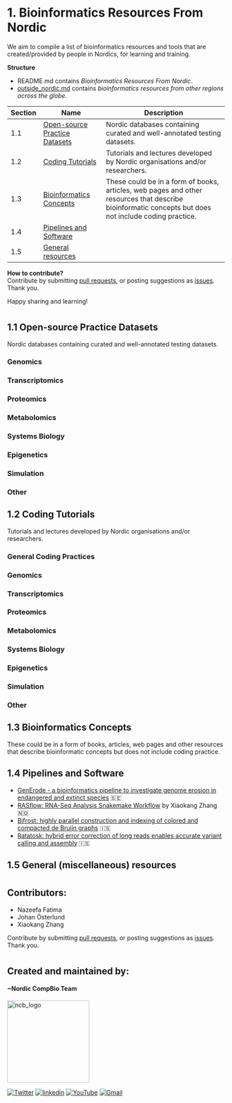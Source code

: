 # 1. Bioinformatics Resources From Nordic

We aim to compile a list of bioinformatics resources and tools that are created/provided by people in Nordics, for learning and training.

**Structure**
- README.md contains _Bioinformatics Resources From Nordic_.
- [outside_nordic.md](https://github.com/NordicCompBio/Bioinformatics-Resources/blob/main/outside_nordic.md) contains _bioinformatics resources from other regions across the globe_.

|Section|Name|Description|
|-------|-----|-----------|
|1.1|[Open-source Practice Datasets](https://github.com/NordicCompBio/Bioinformatics-Resources/blob/main/README.md#11-open-source-practice-datasets)| Nordic databases containing curated and well-annotated testing datasets. |
|1.2|[Coding Tutorials](https://github.com/NordicCompBio/Bioinformatics-Resources/blob/main/README.md#12-coding-tutorials)| Tutorials and lectures developed by Nordic organisations and/or researchers.|
|1.3|[Bioinformatics Concepts](https://github.com/NordicCompBio/Bioinformatics-Resources/blob/main/README.md#13-bioinformatics-concepts)| These could be in a form of books, articles, web pages and other resources that describe bioinformatic concepts but does not include coding practice.|
|1.4|[Pipelines and Software]()| |
|1.5|[General resources](https://github.com/NordicCompBio/Bioinformatics-Resources/blob/main/README.md#14)| |

**How to contribute?** <br>
Contribute by submitting [pull requests](https://github.com/NordicCompBio/Bioinformatics-Resources/pulls), or posting suggestions as [issues](https://github.com/NordicCompBio/Bioinformatics-Resources/issues). Thank you.

Happy sharing and learning!

#

## 1.1 Open-source Practice Datasets
Nordic databases containing curated and well-annotated testing datasets.

### Genomics

### Transcriptomics

### Proteomics

### Metabolomics

### Systems Biology

### Epigenetics

### Simulation

### Other

## 1.2 Coding Tutorials
Tutorials and lectures developed by Nordic organisations and/or researchers. 

### General Coding Practices

### Genomics

### Transcriptomics

### Proteomics

### Metabolomics

### Systems Biology

### Epigenetics

### Simulation

### Other

## 1.3 Bioinformatics Concepts
These could be in a form of books, articles, web pages and other resources that describe bioinformatic concepts but does not include coding practice.

<!-- Add here -->

## 1.4 Pipelines and Software
<!-- Add description here -->

- [GenErode - a bioinformatics pipeline to investigate genome erosion in endangered and extinct species](https://github.com/NBISweden/GenErode) :sweden:
- [RASflow: RNA-Seq Analysis Snakemake Workflow](https://github.com/zhxiaokang/RASflow) by Xiaokang Zhang :norway:
- [Bifrost: highly parallel construction and indexing of colored and compacted de Bruijn graphs](https://github.com/pmelsted/bifrost) :iceland:
- [Ratatosk: hybrid error correction of long reads enables accurate variant calling and assembly](https://github.com/DecodeGenetics/Ratatosk) :iceland:

## 1.5 General (miscellaneous) resources

<!-- Add here -->

#

## Contributors:
- Nazeefa Fatima
- Johan Österlund
- Xiaokang Zhang

Contribute by submitting [pull requests](https://github.com/NordicCompBio/Bioinformatics-Resources/pulls), or posting suggestions as [issues](https://github.com/NordicCompBio/Bioinformatics-Resources/issues). Thank you.

#

## Created and maintained by:

#### ~Nordic CompBio Team
<img width="190" alt="ncb_logo" src="https://user-images.githubusercontent.com/6730853/139441283-ae67512d-d219-4f4f-ba12-8b0c408c71e5.png">
<p align="left">
  <a href="https://twitter.com/NordicCompBio"><img src="https://img.icons8.com/color/50/000000/twitter-squared.png" alt="Twitter"/></a>
  <a href="https://www.linkedin.com/company/nordic-compbio/"><img src="https://img.icons8.com/color/50/000000/linkedin.png" alt="linkedin"/></a>
  <a href="https://www.youtube.com/channel/UCy94PIIziV318QL1bF7Z8TA"><img src="https://img.icons8.com/color/50/000000/youtube.png" alt="YouTube"/></a>
  <a href="mailto:nordic.compbio@gmail.com"><img src="https://img.icons8.com/color/50/000000/gmail.png" alt="Gmail"/></a>
</p>
